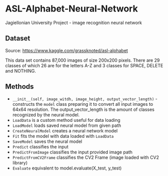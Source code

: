 # ASL-Alphabet-Neural-Network
Jagiellonian University Project - image recognition neural network

## Dataset
Source: https://www.kaggle.com/grassknoted/asl-alphabet

This data set contains 87,000 images of size 200x200 pixels. There are 29 classes of which 26 are for the letters A-Z and 3 classes for SPACE, DELETE and NOTHING.

## Methods
* `__init__(self, image_witdh, image_height, output_vector_length)` - constructs the `model` class preparing it to convert all input images to 64x64 resolution. The output_vector_length is the amount of classes recognized by the neural model.
* `LoadData` is a custom method useful for data loading
* `LoadModel` loads saved neural model from given path
* `CreateNeuralModel` creates a neural network model
* `Fit` fits the model with data loaded with `LoadData`
* `SaveModel` saves the neural model
* `Predict` classifies the input
* `PredictFromImage` classifies the input provided image path
* `PredictFromCV2Frame` classifies the CV2 Frame (image loaded with CV2 library)
* `Evaluate` equivalent to model.evaluate(X_test, y_test)
